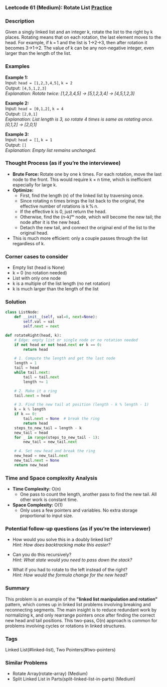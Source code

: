 ### Leetcode 61 (Medium): Rotate List [Practice](https://leetcode.com/problems/rotate-list)

### Description  
Given a singly linked list and an integer k, rotate the list to the right by k places. Rotating means that on each rotation, the last element moves to the head. For example, if k = 1 and the list is 1→2→3, then after rotation it becomes 3→1→2. The value of k can be any non-negative integer, even larger than the length of the list.

### Examples  

**Example 1:**  
Input: `head = [1,2,3,4,5]`, `k = 2`  
Output: `[4,5,1,2,3]`  
*Explanation: Rotate twice: [1,2,3,4,5] → [5,1,2,3,4] → [4,5,1,2,3]*

**Example 2:**  
Input: `head = [0,1,2]`, `k = 4`  
Output: `[2,0,1]`  
*Explanation: List length is 3, so rotate 4 times is same as rotating once. [0,1,2] → [2,0,1]*

**Example 3:**  
Input: `head = []`, `k = 1`  
Output: `[]`  
*Explanation: Empty list remains unchanged.*

### Thought Process (as if you’re the interviewee)  
- **Brute Force:** Rotate one by one k times. For each rotation, move the last node to the front. This would require k × n time, which is inefficient especially for large k.
- **Optimize:**
    - First, find the length (n) of the linked list by traversing once.
    - Since rotating n times brings the list back to the original, the effective number of rotations is k % n.
    - If the effective k is 0, just return the head.
    - Otherwise, find the (n–k)ᵗʰ node, which will become the new tail; the node after it is the new head.
    - Detach the new tail, and connect the original end of the list to the original head.
- This is much more efficient: only a couple passes through the list regardless of k.

### Corner cases to consider  
- Empty list (head is None)
- k = 0 (no rotation needed)
- List with only one node
- k is a multiple of the list length (no net rotation)
- k is much larger than the length of the list

### Solution

```python
class ListNode:
    def __init__(self, val=0, next=None):
        self.val = val
        self.next = next

def rotateRight(head, k):
    # Edge: empty list or single node or no rotation needed
    if not head or not head.next or k == 0:
        return head

    # 1. Compute the length and get the last node
    length = 1
    tail = head
    while tail.next:
        tail = tail.next
        length += 1

    # 2. Make it a ring
    tail.next = head

    # 3. Find the new tail at position (length - k % length - 1)
    k = k % length
    if k == 0:
        tail.next = None  # break the ring
        return head
    steps_to_new_tail = length - k
    new_tail = head
    for _ in range(steps_to_new_tail - 1):
        new_tail = new_tail.next

    # 4. Set new head and break the ring
    new_head = new_tail.next
    new_tail.next = None
    return new_head
```

### Time and Space complexity Analysis  

- **Time Complexity:** O(n)  
    - One pass to count the length, another pass to find the new tail. All other work is constant time.
- **Space Complexity:** O(1)  
    - Only uses a few pointers and variables. No extra storage proportional to input size.

### Potential follow-up questions (as if you’re the interviewer)  

- How would you solve this in a doubly linked list?  
  *Hint: How does backtracking make this easier?*

- Can you do this recursively?  
  *Hint: What state would you need to pass down the stack?*

- What if you had to rotate to the left instead of the right?  
  *Hint: How would the formula change for the new head?*

### Summary
This problem is an example of the **"linked list manipulation and rotation"** pattern, which comes up in linked list problems involving breaking and reconnecting segments. The main insight is to reduce redundant work by normalizing k, and only rearrange pointers once after finding the correct new head and tail positions. This two-pass, O(n) approach is common for problems involving cycles or rotations in linked structures.

### Tags
Linked List(#linked-list), Two Pointers(#two-pointers)

### Similar Problems
- Rotate Array(rotate-array) (Medium)
- Split Linked List in Parts(split-linked-list-in-parts) (Medium)